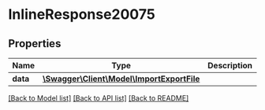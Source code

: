 # InlineResponse20075

## Properties
Name | Type | Description | Notes
------------ | ------------- | ------------- | -------------
**data** | [**\Swagger\Client\Model\ImportExportFile**](ImportExportFile.md) |  | [optional] 

[[Back to Model list]](../../README.md#documentation-for-models) [[Back to API list]](../../README.md#documentation-for-api-endpoints) [[Back to README]](../../README.md)

